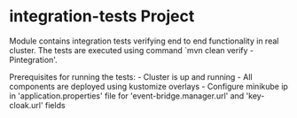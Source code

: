 # integration-tests Project

Module contains integration tests verifying end to end functionality in real cluster. The tests are executed using command `mvn clean verify -Pintegration'.

Prerequisites for running the tests:
    - Cluster is up and running 
    - All components are deployed using kustomize overlays 
    - Configure minikube ip in 'application.properties' file for 'event-bridge.manager.url' and 'key-cloak.url' fields
    
    